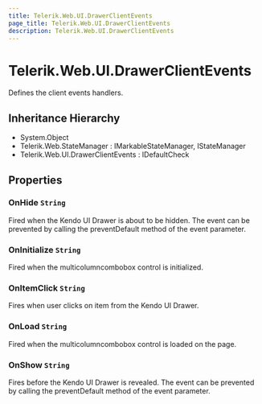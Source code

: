 ```yaml
---
title: Telerik.Web.UI.DrawerClientEvents
page_title: Telerik.Web.UI.DrawerClientEvents
description: Telerik.Web.UI.DrawerClientEvents
---
```


# Telerik.Web.UI.DrawerClientEvents

Defines the client events handlers.

## Inheritance Hierarchy

* System.Object
* Telerik.Web.StateManager : IMarkableStateManager, IStateManager
* Telerik.Web.UI.DrawerClientEvents : IDefaultCheck

## Properties

###  OnHide `String`

Fired when the Kendo UI Drawer is about to be hidden. The event can be prevented by calling the preventDefault method of the event parameter.

###  OnInitialize `String`

Fired when the multicolumncombobox control is initialized.

###  OnItemClick `String`

Fires when user clicks on item from the Kendo UI Drawer.

###  OnLoad `String`

Fired when the multicolumncombobox control is loaded on the page.

###  OnShow `String`

Fires before the Kendo UI Drawer is revealed. The event can be prevented by calling the preventDefault method of the event parameter.

